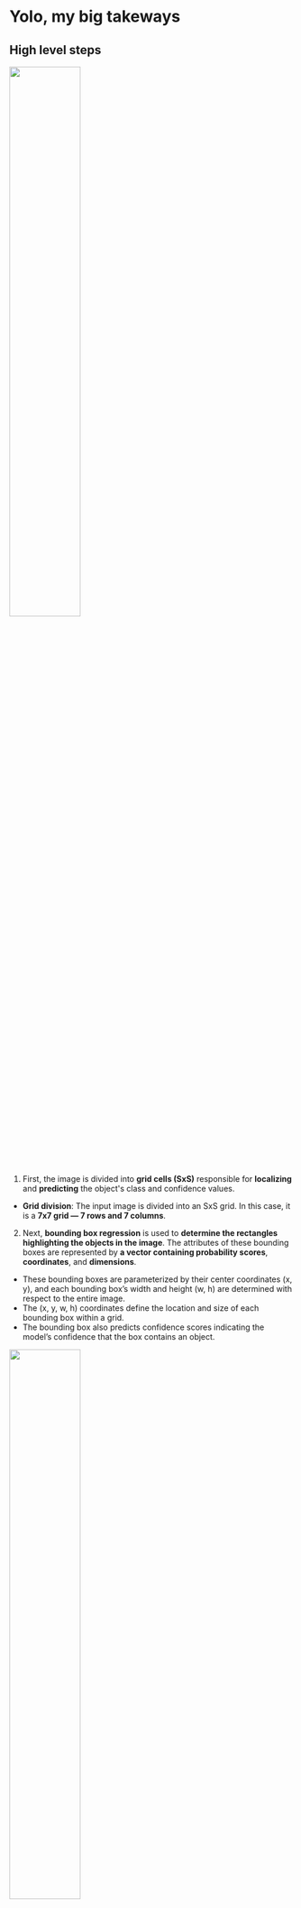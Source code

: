 # Yolo, my big takeways

## High level steps

<img src="https://github.com/user-attachments/assets/fa6f53e4-34cf-4c29-8887-b292d963bd1c" width="50%" height="50%">

1. First, the image is divided into **grid cells (SxS)** responsible for **localizing** and **predicting** the object's class and confidence values.
  - **Grid division**: The input image is divided into an SxS grid. In this case, it is a **7x7 grid — 7 rows and 7 columns**.

2. Next, **bounding box regression** is used to **determine the rectangles highlighting the objects in the image**. The attributes of these bounding boxes are represented by **a vector containing probability scores**, **coordinates**, and **dimensions**.
  - These bounding boxes are parameterized by their center coordinates (x, y), and each bounding box’s width and height (w, h) are determined with respect to the entire image.
  - The (x, y, w, h) coordinates define the location and size of each bounding box within a grid.
  - The bounding box also predicts confidence scores indicating the model’s confidence that the box contains an object.

<img src="https://github.com/user-attachments/assets/66ac9e61-2422-461f-a09b-2a235605827a" width="50%" height="50%">

**What Does “2 Boxes per Cell” Mean?** Each square guesses 2 possible objects.

Yolo makes 2 different guesses about where objects might be in this square.
2 boxes with sizes and positions.

A cell may have to predict:
- A small cat on the left
- A car on the right

➡ So YOLO gives each cell B=2 guesses (bounding boxes).

<img src="https://github.com/user-attachments/assets/fadd85e3-5d6c-492b-94bf-1be423bd7587" width="50%" height="50%">

5. **Intersection Over Unions (IoU)** is then employed to **select relevant grid cells** based on a **user-defined threshold**.
‍
6. Finally, **Non-Max Suppression (NMS)** is applied to retain **only the boxes** with **the highest probability scores**, filtering out potential noise.

7. **Object Location**

If the center of an object falls into a grid cell, that grid cell is responsible for detecting that object
<img src="https://github.com/user-attachments/assets/14f44ba2-5cb8-443e-941d-5fc17352b053" width="50%" height="50%">

- There are **3 objects** in total (**2 persons** and **one tie**).
- Each line represents one of these objects / **One row per object**
- Each row is class **x_center** | **y_center** | **width** | **height** format.
- Box coordinates must be normalized by the dimensions of the image (i.e. have values between 0 and 1)
- Class numbers are zero-indexed (start from 0).

<img src="https://github.com/user-attachments/assets/cca2c636-259d-4782-9c8f-0ee21cc43026" width="50%" height="50%">

- Each cell in the feature map represents a part of the original image, and by analyzing these cells, we can predict where objects are likely to be.
- Each cell in the feature map grid doesn’t just give us a yes or no answer about the presence of an object; it provides detailed information that helps us pinpoint the exact location of objects within the original image.
- This is done by assigning each cell a responsibility for detecting objects whose center falls within that cell’s region.

![image](https://github.com/user-attachments/assets/570cb880-1412-4de4-a8e9-1c93b27db7ff)

8. **Loss Function**

https://medium.com/@kattarajesh2001/object-detection-part-3-one-stage-detectors-yolo-a4a6b4dd2d33

<img src="https://github.com/user-attachments/assets/142d0ca3-6a15-4034-96a1-c3fbe876bc8c" width="50%" height="50%">

The loss function in YOLO is designed to optimize both the **bounding box predictions** and the **class probabilities**. 
It consists of two main components: 
- **Localization loss**: This part of the loss measures the error between the predicted bounding box coordinates and the ground truth coordinates.
- **classification loss**: This part measures the error in the confidence score, which indicates whether a bounding box contains an object.

Both components are computed as the sum of squared errors. 

## Understand the Architecture

- The input image has dimensions **(448×448×3)**, meaning it has **height = 448**, **width = 448**, and **3 color channels** (RGB).
- The network applies **multiple convolutional layers**, interleaved with **pooling layers**, which **progressively reduce spatial dimensions** while **increasing depth**.
- The final layer outputs a **(7×7×30) tensor**, **representing bounding box predictions**.
- Interpreting the Final Output **(7×7×30)**
  - The final output is a **7×7 grid**, meaning the **image** is divided into **49 cells**.
  - Each cell predicts:
    - **5 bounding boxes** (each with **5 values**: **x**, **y**, **w**, **h**, **confidence**) → **(5×2 = 10) values**.
    - **Class probabilities** for **20 classes** (assuming Pascal VOC dataset).
    - **Total output** per cell: **30 values** → So **final tensor** is **(7×7×30)**.
   
    - The image is progressively **downsampled** in **height** & **width** while **increasing in depth**.
    - The final **7×7×30 output** is a compact representation of object detections.
    - Bounding box predictions and **class probabilities** are extracted from this final tensor.
   
- The final prediction tensor has dimensions **SxSx(B*5+C)**.
- From the above, let’s say **S=7**, **B=2**, and (for the PASCAL VOC dataset) **C=20**.
- Therefore, the final dimension is **7x7x30**.
- The **30 values** per grid cell consist of:
  1. Bounding box coordinates (x, y, w, h) and confidence scores, totaling **5 values per bounding box**, B, (2 * 5= 10 values).
  2. Class probabilities: If there are 20 classes, then there will be 20 probabilities per grid cell.
    - In total: 10 (bounding box predictions) + 20 (class probabilities) = 30 values per cell.

<img src="https://github.com/user-attachments/assets/bde33277-973d-4a16-a665-863a654ceb8a" width="50%" height="50%">

| Layer Type          | Filter Size (K) | Stride (S) | Input Size (H×W×D) | Output Size (H×W×D) | Description |
|---------------------|---------------|-----------|----------------|----------------|-------------|
| **Input Image**     | -             | -         | 448×448×3      | 448×448×3      | Original RGB image |
| **Conv Layer 1**    | 7×7×64        | 2         | 448×448×3      | 224×224×64     | Large receptive field, extracts basic features |
| **MaxPool 1**       | 2×2           | 2         | 224×224×64     | 112×112×64     | Reduces spatial size |
| **Conv Layer 2**    | 3×3×192       | 1         | 112×112×64     | 112×112×192    | Extracts more complex features |
| **MaxPool 2**       | 2×2           | 2         | 112×112×192    | 56×56×192      | Downsampling |
| **Conv Layer 3**    | 1×1×128       | 1         | 56×56×192      | 56×56×128      | Bottleneck (reduces depth before next conv layer) |
| **Conv Layer 4**    | 3×3×256       | 1         | 56×56×128      | 56×56×256      | Extracts detailed features |
| **Conv Layer 5**    | 1×1×256       | 1         | 56×56×256      | 56×56×256      | Another bottleneck |
| **Conv Layer 6**    | 3×3×512       | 1         | 56×56×256      | 56×56×512      | Deeper features |
| **MaxPool 3**       | 2×2           | 2         | 56×56×512      | 28×28×512      | Downsampling |
| **Conv Layers 7-10**| 1×1, 3×3 alternations | 1 | 28×28×512 | 28×28×1024 | 4 alternating layers refining features |
| **MaxPool 4**       | 2×2           | 2         | 28×28×1024     | 14×14×1024     | Downsampling |
| **Conv Layers 11-14** | 1×1, 3×3 alternations | 1 | 14×14×1024 | 14×14×1024 | Further feature extraction |
| **MaxPool 5**       | 2×2           | 2         | 14×14×1024     | 7×7×1024       | Downsampling |
| **Conv Layers 15-16** | 3×3×1024      | 1         | 7×7×1024       | 7×7×1024       | Final convolutional feature extraction |
| **Fully Connected** | -             | -         | 7×7×1024       | 4096           | Flatten and dense connections |
| **Fully Connected** | -             | -         | 4096           | 7×7×30         | Final output layer (grid cells with bounding boxes) |

## YOLO - Architecture explanation

- YOLO makes use of only convolutional layers, making it a fully convolutional network (FCN).
- It has 75 convolutional layers, with skip connections and upsampling layers.
- No form of pooling is used, and a convolutional layer with stride 2 is used to downsample the feature maps. This helps in preventing loss of low-level features often attributed to pooling.
- Being a FCN, YOLO is invariant to the size of the input image.
- A big one amongst these problems is that if we want to process our images in batches (images in batches can be processed in parallel by the GPU, leading to speed boosts), we need to have all images of fixed height and width. This is needed to concatenate multiple images into a large batch (concatenating many PyTorch tensors into one)
- The network **downsamples** the image by a factor called the **stride of the network**.
  - For example, if the stride of the network is 32, then an input image of size 416 x 416 will yield an output of size (416/32 x 416/32) 13 x 13. Generally, stride of any layer in the network is equal to the factor by which the output of the layer is smaller than the input image to the network.

- Typically, (as is the case for all object detectors) the features learned by the convolutional layers are passed onto a classifier/regressor which makes the detection prediction (coordinates of the bounding boxes, the class label.. etc).

- In YOLO, the prediction is done by using a convolutional layer which uses **1 x 1 convolutions**.

- Now, the first thing to notice is our output is a feature map. Since we have used 1 x 1 convolutions, the size of the prediction map is exactly the size of the feature map before it. In YOLO v3 (and it's descendants), the way you interpret this prediction map is that each cell can predict a fixed number of bounding boxes.

<img src="https://github.com/user-attachments/assets/65027fb6-0dd7-4cfd-9821-f6ca3c4a8ca4" width="50%" height="50%">

https://dkharazi.github.io/notes/ml/cnn/yolo

A regressor rather than a classifier - https://christopher5106.github.io/object/detectors/2017/08/10/bounding-box-object-detectors-understanding-yolo.html

## Concepts to master

- Convolutional neural networks
- Residual Blocks
- Skip connections
- Upsampling / Downsampling
- Object detection
- Bounding box regression
- IoU
- Kernel vs. Filter
- **Non-Max Suppression (NMS)** to Eliminate Double Detections
To eliminate duplicates, we will use Non-Max Suppression (NMS). NMS evaluates the extent to which detections overlap using the Intersection over Union metric and, upon exceeding a defined threshold, treats them as duplicates. Duplicates are then discarded, starting with those of the lowest confidence. The value should be within the range [0, 1]. The smaller the value, the more restrictive the NMS.

- Depthwise vs. Pointwise

- Illustration of **Depthwise Convolution** (DWC)
<img src="https://github.com/user-attachments/assets/0ffa58ff-1c5c-4859-bafd-ddff86c2c69d" width=50% height=50%>

- Illustration of **Pointwise Convolution** (PWC)
<img src="https://github.com/user-attachments/assets/09bfd1b3-978e-41ea-aa8b-924e92c0045c" width=50% height=50%>

In standard convolutions, we are analyzing an **input map** of **height H** and **width W** comprised of **C channels**. To do so, we have a **squared kernel** of size **K** x **K** with typical values something like **3x3**, **5x5** or **7x7**. Moreover, we also specify **how many of such kernel features** we want to compute which is the number of **output channels O**.

<img src="https://github.com/user-attachments/assets/992f72ed-00fe-4a11-97e2-8b98002c500f" width=50% height=50%>

The input **feature map** is of size **W** x **H** and has **C channels** (here C=4). A kernel of size KxK is moved horizontally and vertically over the input feature map to compute the output for each location. 

The KxK kernel also covers each of the C channels. There are O of such kernels for each output feature to be computed (here O=8).

https://www.paepper.com/blog/posts/depthwise-separable-convolutions-in-pytorch/

```
```

## Fine tune a YOLO model
- **Instances**: The number of object instances processed in the current batch.
- **Size**: The input image size used during training (e.g., 800 means images are resized to 800 pixels).
- Validation Metrics
  - **Class**: The category of objects being evaluated (here, all refers to all classes combined).
  - **Images**: The number of images used for validation (e.g., 44 means 44 validation images).
  - **Instances**: The total number of object instances in the validation set.
  - **Box(P)**: Precision for bounding box detection, measuring how many detected objects are correct.
  - **R (Recall)**: The recall for bounding box detection, measuring how many actual objects were detected.
  - **mAP50**: Mean Average Precision at IoU=0.50, a standard object detection metric.
  - **mAP50-95**: Mean Average Precision across multiple IoU thresholds (0.50 to 0.95), a stricter and more comprehensive evaluation metric.

https://www.digitalocean.com/community/tutorials/train-yolov5-custom-data

## Feature Vector
https://y-t-g.github.io/tutorials/yolo-object-features/

Every detected object in an object detection network has an associated **feature** used for the final prediction. 
These **object-level features** or **embeddings** from networks like YOLO are also valuable for various downstream tasks, such as **similarity calculations** used in **re-identification**. 

So we want to **extract the features** (intermediate outputs) of **specific layers** of a model instead of **just getting the final output** (e.g., bounding boxes, segmentation masks).

### What is the `embed` Argument?
- The `embed` argument in Ultralytics' framework is typically used to **retrieve the features of a particular layer**.
- However, the **features extracted** through this method are usually **pooled** and **flattened**.
  - **Pooling**: Reduces the **spatial dimensions of the features** (e.g., using **average pooling** or **max pooling**).
  - **Flattening**: Converts the **multi-dimensional feature map** into a **1D vector**, making it ready for dense layers.
 
### Reminder - Pooling

The goal of the **pooling layer** is to **pull the most significant features from the convoluted matrix**. This is done by  applying **some aggregation operation**s, which **reduces the dimension of the feature map (convoluted matrix)**, hence **reducing the memory** used while **training the network**.  Pooling is also relevant for **mitigating overfitting**.

Also, the dimension of the **feature map** becomes **smaller** as the **polling function is applied**. 

The most common aggregation functions that can be applied are: 
- **Max pooling** which is the maximum value of the feature map
- **Sum pooling** corresponds to the sum of all the values of the feature map
- **Average pooling** is the average of all the values. 

![image](https://github.com/user-attachments/assets/a49e907b-1aef-498f-abce-706dd7b85092)

### Reminder - Flatening

- Suppose a CNN processes an image and produces a 3D output: `(8, 8, 16) — 8x8` grid with `16 feature maps`.
- Flattening converts this to a vector of length `8 * 8 * 16 = 1024`.
- This **1024-element vector** now contains **all extracted features** in **a single list**, ready to be **processed by a dense layer to learn the overall pattern** (e.g., is it a cat or a dog?).
- If we didn’t flatten, the dense layer would not understand how to connect features across different locations in the grid.

![image](https://github.com/user-attachments/assets/0e66add1-9163-4d1b-9283-f4dab9e69f40)

#### What Does Flattening Achieve?
1. **Aggregates Information**:
  - It takes all the **extracted features** (e.g., edges, corners, textures) and puts them into **a single list**.
  - This allows the **dense layer** to learn **global patterns** across the **entire input**, **not just localized regions**.
    
2. **Transforms Spatial to Abstract**:
  - Convolutions capture **spatial features** (e.g., pixels near each other).
  - Dense layers aggregate these features to **make final decisions**, like classifying the entire image.

#### Why Not Keep the Multi-Dimensional Structure?
- Dense Layers Need a **Single Vector**:
  - Dense (fully connected) layers work with **vectors**, **not multi-dimensional arrays**.
  - They perform **matrix-vector multiplication**, meaning they expect **a single vector input**.

- Combining All Features:
  - A convolutional layer **extracts localized features** (edges, patterns) in **a grid format**.
  - Flattening converts this **grid into a single vector**, allowing the **dense layer** to consider **all features simultaneously**, rather than treating them as separate grids.

### What is monkey-patching?
**Monkey-patching** refers to the practice of **modifying or extending a module or class at runtime** without altering its original source code.
It allows us to **change** or **augment** the **behavior of a function** or **method** temporarily.

### Why Monkey-Patch the _predict_once Method?
The `_predict_once` method in Ultralytics is a core function that executes **a single forward pass** through the model.
By default, this method will **pool** and **flatten** the extracted features when the embed argument is used.

If we want to **retrieve the raw**, **unprocessed features (without pooling and flattening)**, we need to modify this method.

![image](https://github.com/user-attachments/assets/644cccfd-666b-4df7-a139-855481dc69dc)

## Intersection over Union

https://viso.ai/computer-vision/intersection-over-union-iou/

Is the ratio of the **‘area of intersection’** to the **‘area of the union’** between the **predicted** and **ground truth bounding boxes**. 
Thus, the **IoU** meaning consists of the quantitative measurement of **how well a predicted bounding box** aligns with **the ground truth bounding box**.

<img src="https://github.com/user-attachments/assets/e0a15606-f9ae-4398-8c02-4bada592eb17" width="50%" height="50%">

- **Area of Intersection** = Common area shared by the two bounding boxes (Overlap)
- **Area of Union** = Total area covered by the two bounding boxes
- **Ground Truth Bounding Box** = Defines the exact location and size of an object in an image and serves as the reference point for evaluating the model’s predictions
- **Predicted Bounding Box**
- **Overlap**

<img src="https://github.com/user-attachments/assets/1511b81c-222c-429f-a0dd-9cf463ed8f48" width="50%" height="50%">

#### How is IoU Calculated?

<img src="https://github.com/user-attachments/assets/dc3b4ba3-d695-4cac-aa01-8b8342a7cbb1" width="50%" height="50%">

#### Understanding Box (P, R, mAP50, mAP50-95) Metrics in Object Detection

Object detection models, metrics like **Precision (P)**, **Recall (R)**, **mAP50**, and **mAP50-95** play a crucial role in assessing **how well the model identifies and classifies objects in images**. 

These metrics help measure **accuracy**, **coverage**, and **robustness** across different scenarios.

- **P (Precision)**: Measures the proportion of correct positive predictions out of all predicted positives. A high precision means fewer false positives, which is crucial when false detections can have significant consequences (e.g., medical imaging or security applications).

Formula: $P = \frac{TP}{TP + FP}$

- **R (Recall)**: Measures how well the model captures actual positive instances. A high recall indicates that the model is detecting most relevant objects but might also include some incorrect ones.

Formula: $R = \frac{TP}{TP + FN}$

- **mAP50 (Mean Average Precision at 50% IoU)**: This metric calculates the average precision at a single IoU threshold of 50%, meaning a predicted box must overlap at least 50% with the ground truth to be considered correct. It’s a commonly used benchmark for object detection performance.

- **mAP50-95 (Mean Average Precision across multiple IoU thresholds)**: This metric averages precision over IoU thresholds ranging from 50% to 95% in 5% increments (i.e., 50%, 55%, …, 95%). It provides a more comprehensive assessment of model performance, considering how well the model detects objects at varying levels of strictness.

## Fine-tune or Retrain

<img src="https://github.com/user-attachments/assets/753b0e0f-3499-4b8c-a99e-cb52f7d144d7" width="75%" height="75%">

#### Epoch:
  - The current epoch out of the total number of training epochs (e.g., 1/100 means the first epoch out of 100).
  - More epochs generally improve the model, but too many can cause overfitting.

#### GPU_mem: 
- The amount of GPU memory used during training (e.g., 6.74G means 6.74 GB of GPU memory usage).

#### box_loss: 
The loss associated with the bounding box regression, which measures how well the predicted bounding boxes align with ground-truth boxes.

#### cls_loss:
The classification loss, which measures how well the model is distinguishing between different object classes.

#### dfl_loss: 
The distribution focal loss, which helps refine the bounding box predictions.

## The Art of Possible
- **Time in Zone**: https://github.com/roboflow/supervision/tree/develop/examples/time_in_zone

- **Smart-Queue-Monitoring-System**: https://github.com/ObinnaIheanachor/Smart-Queue-Monitoring-System/tree/master?ref=blog.roboflow.com

- https://colab.research.google.com/drive/1eeYLjRWedIIcoHJJoAVinQt0GT-_fpzC?usp=sharing&ref=blog.roboflow.com#scrollTo=4hzCCJVcqw0r

- **How to Train YOLOv12 Object Detection on a Custom Dataset**: https://colab.research.google.com/github/roboflow-ai/notebooks/blob/main/notebooks/train-yolov12-object-detection-model.ipynb
  
- **Counting People On Escalator Using Yolov8 and OpenCV**: 
  - https://github.com/rahilmoosavi/CountingPeopleOnEscalatorUsingYolo/blob/master/PeopleCounter.py
  - https://medium.com/@rahil.gh.moosavi/counting-people-on-escalator-using-yolov8-and-opencv-from-scratch-1da725c0df66
 
- **How to Detect and Count Objects in Zone**: https://github.com/roboflow/notebooks/blob/main/notebooks/how-to-detect-and-count-objects-in-polygon-zone.ipynb

- **Object-Detection-and-Count-in-polygon-zone**: https://github.com/noorkhokhar99/Object-Detection-and-Count-in-polygon-zone/tree/main

- **Yolov8-Counting-People-in-Queue**: https://github.com/freedomwebtech/Yolov8-Counting-People-in-Queue/tree/main  
  - https://github.com/freedomwebtech/Yolov8-Counting-People-in-Queue/blob/main/yolov8_object_detection_on_custom_dataset.ipynb

- **Real world applications from Ultralytics**: https://docs.ultralytics.com/guides/region-counting/#real-world-applications

- **Roboflow's notebooks (~50)**: https://github.com/roboflow/notebooks/tree/main/notebooks
  - https://github.com/roboflow/notebooks/blob/main/notebooks/how-to-track-and-count-vehicles-with-yolov8-and-supervison.ipynb
  - https://github.com/roboflow/notebooks/blob/main/notebooks/how-to-track-and-count-vehicles-with-yolov8.ipynb
  - **Zero-shot object detection**: https://github.com/roboflow/notebooks/blob/main/notebooks/zero-shot-object-detection-with-yolo-world.ipynb
  - **Bounding Box to Semantic Mask**: https://github.com/roboflow/notebooks/blob/main/notebooks/how-to-use-yolo8v-with-sam.ipynb
    - **... with videos**: https://github.com/roboflow/notebooks/blob/main/notebooks/how-to-segment-videos-with-sam-2.ipynb

<img src="https://github.com/user-attachments/assets/df822af3-067e-46b1-8813-84a77ff2929d" width="50%" height="50%">

- **Detectron 2** - https://colab.research.google.com/drive/16jcaJoc6bCFAQ96jDe2HwtXj7BMD_-m5?authuser=1#scrollTo=EHr2WJXrV6Wp
  
https://medium.com/towards-data-science/types-of-convolution-kernels-simplified-f040cb307c37

https://albumentations.ai/docs/getting_started/bounding_boxes_augmentation/

https://github.com/roboflow/supervision?tab=readme-ov-file

<img src="https://github.com/user-attachments/assets/2402a9ca-13ba-4bb3-b939-9e7a761664ec" width="50%" height="50%">

https://colab.research.google.com/drive/16jcaJoc6bCFAQ96jDe2HwtXj7BMD_-m5?authuser=1#scrollTo=h9tECBQCvMv3

- DIY Auto Tracking Pan Tilt Camera For Raspberry Pi and SBCs : https://www.youtube.com/watch?v=1lxTk2OjOdk

